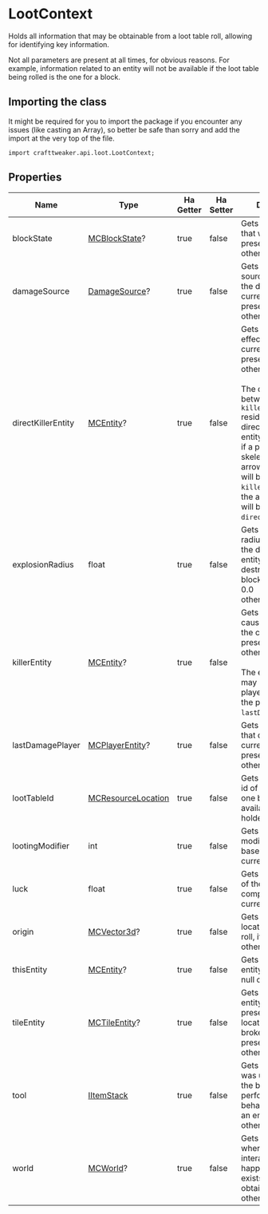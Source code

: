 # LootContext

Holds all information that may be obtainable from a loot table roll, allowing for identifying key information.

 Not all parameters are present at all times, for obvious reasons. For example, information related to an entity will not be available if the loot table being rolled is the one for a block.

## Importing the class

It might be required for you to import the package if you encounter any issues (like casting an Array), so better be safe than sorry and add the import at the very top of the file.
```zenscript
import crafttweaker.api.loot.LootContext;
```


## Properties

| Name               | Type                                                       | Ha Getter | Ha Setter | Description                                                                                                                                                                                                                                                                                                                                                                                                       |
| ------------------ | ---------------------------------------------------------- | --------- | --------- | ----------------------------------------------------------------------------------------------------------------------------------------------------------------------------------------------------------------------------------------------------------------------------------------------------------------------------------------------------------------------------------------------------------------- |
| blockState         | [MCBlockState](/vanilla/api/block/MCBlockState)?           | true      | false     | Gets the block state that was broken, if present; null otherwise.                                                                                                                                                                                                                                                                                                                                                 |
| damageSource       | [DamageSource](/vanilla/api/util/DamageSource)?            | true      | false     | Gets the damage source that caused the death of the current entity, if present; null otherwise.                                                                                                                                                                                                                                                                                                                   |
| directKillerEntity | [MCEntity](/vanilla/api/entity/MCEntity)?                  | true      | false     | Gets the entity that effectively killed the current entity, if present; null otherwise. <br />  <br />  The difference between this and <code>killerEntity</code> resides on the direct-ness of the entity. For example, <br />  if a player kills a skeleton with an arrow, the player will be the <code>killerEntity</code>, while the arrow <br />  will be the <code>directKillerEntity</code>. |
| explosionRadius    | float                                                      | true      | false     | Gets the explosion radius that caused the death of the entity or the destruction of the block, if present; 0.0 <br />  otherwise.                                                                                                                                                                                                                                                                           |
| killerEntity       | [MCEntity](/vanilla/api/entity/MCEntity)?                  | true      | false     | Gets the entity that caused the death of the current entity, if present; null otherwise. <br />  <br />  The entity may or may not be a player. To get only the player, refer to <code>lastDamagePlayer</code>.                                                                                                                                                                                            |
| lastDamagePlayer   | [MCPlayerEntity](/vanilla/api/entity/MCPlayerEntity)?      | true      | false     | Gets the last player that damaged the current entity, if present; null otherwise.                                                                                                                                                                                                                                                                                                                                 |
| lootTableId        | [MCResourceLocation](/vanilla/api/util/MCResourceLocation) | true      | false     | Gets the loot table id of the current one being rolled, if available; a place-holder otherwise.                                                                                                                                                                                                                                                                                                                   |
| lootingModifier    | int                                                        | true      | false     | Gets the looting modifier, calculated based on the current parameters.                                                                                                                                                                                                                                                                                                                                            |
| luck               | float                                                      | true      | false     | Gets the luck factor of the player, as computed by the current parameters.                                                                                                                                                                                                                                                                                                                                        |
| origin             | [MCVector3d](/vanilla/api/util/MCVector3d)?                | true      | false     | Gets the origin, or location, of the loot roll, if present; null otherwise.                                                                                                                                                                                                                                                                                                                                       |
| thisEntity         | [MCEntity](/vanilla/api/entity/MCEntity)?                  | true      | false     | Gets the current entity, if present; null otherwise.                                                                                                                                                                                                                                                                                                                                                              |
| tileEntity         | [MCTileEntity](/vanilla/api/tileentity/MCTileEntity)?      | true      | false     | Gets the block entity that was present at the location of the broken block, if present; null otherwise.                                                                                                                                                                                                                                                                                                           |
| tool               | [IItemStack](/vanilla/api/items/IItemStack)                | true      | false     | Gets the tool that was used to break the block or perform additional behavior, if present; an empty stack <br />  otherwise.                                                                                                                                                                                                                                                                                |
| world              | [MCWorld](/vanilla/api/world/MCWorld)?                     | true      | false     | Gets the world where the interaction happened, if it exists or can be obtained; null otherwise.                                                                                                                                                                                                                                                                                                                   |

